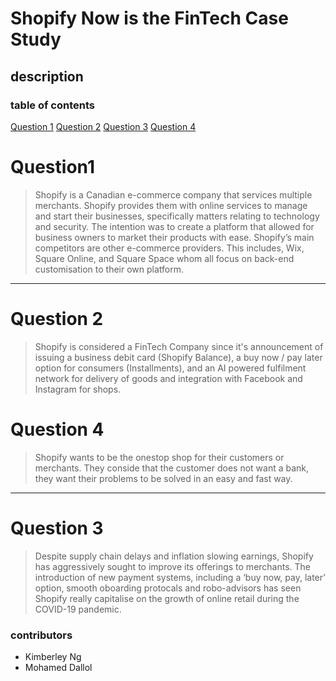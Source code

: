 # Shopify Now is the FinTech Case Study
## description
### table of contents
[Question 1](https://github.com/Kimberley-Ng/ClassCaseStudy/blob/main/README.md#question1)
[Question 2](https://github.com/Kimberley-Ng/ClassCaseStudy/blob/main/README.md#question2)
[Question 3](https://github.com/Kimberley-Ng/ClassCaseStudy/blob/main/README.md#question3)
[Question 4](https://github.com/Kimberley-Ng/ClassCaseStudy/blob/main/README.md#question4)

# Question1
> Shopify is a Canadian e-commerce company that services multiple merchants. Shopify provides them with online services to manage and start their businesses, specifically matters relating to technology and security. The intention was to create a platform that allowed for business owners to market their products with ease.
Shopify’s main competitors are other e-commerce providers. This includes, Wix, Square Online, and Square Space whom all focus on back-end customisation to their own platform.
---
# Question 2
> Shopify is considered a FinTech Company since it's announcement of issuing a business debit card (Shopify Balance), a buy now / pay later option for consumers (Installments), and an AI powered fulfilment network for delivery of goods and integration with Facebook and Instagram for shops.  

# Question 4
> Shopify wants to be the onestop shop for their customers or merchants. They conside that the customer does not want a bank, they want their problems to be solved in an easy and fast way.
---
# Question 3
> Despite supply chain delays and inflation slowing earnings, Shopify has aggressively sought to improve its offerings to merchants. The introduction of new payment systems, including a ‘buy now, pay, later’ option, smooth oboarding protocals and robo-advisors has seen Shopify really capitalise on the growth of online retail during the COVID-19 pandemic. 

### contributors
- Kimberley Ng
- Mohamed Dallol
